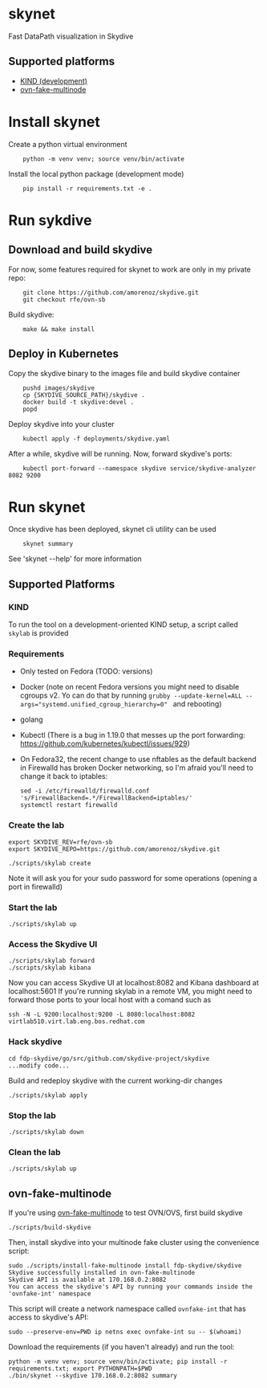 # skynet

Fast DataPath visualization in Skydive


## Supported platforms
- [KIND (development)](#kind)
- [ovn-fake-multinode](#ovn-fake-multinode)

# Install skynet

Create a python virtual environment

        python -m venv venv; source venv/bin/activate

Install the local python package (development mode)

        pip install -r requirements.txt -e .

# Run sykdive

## Download and build skydive
For now, some features required for skynet to work are only in my private repo:

        git clone https://github.com/amorenoz/skydive.git
        git checkout rfe/ovn-sb

Build skydive:

        make && make install

## Deploy in Kubernetes
Copy the skydive binary to the images file and build skydive container

        pushd images/skydive
        cp {SKYDIVE_SOURCE_PATH}/skydive .
        docker build -t skydive:devel .
        popd

Deploy skydive into your cluster

        kubectl apply -f deployments/skydive.yaml

After a while, skydive will be running. Now, forward skydive's ports:

        kubectl port-forward --namespace skydive service/skydive-analyzer 8082 9200


# Run skynet
Once skydive has been deployed, skynet cli utility can be used

        skynet summary


See 'skynet --help' for more information



## Supported Platforms
### KIND
To run the tool on a development-oriented KIND setup, a script called `skylab` is provided

### Requirements
- Only tested on Fedora (TODO: versions)
- Docker (note on recent Fedora versions you might need to disable cgroups v2. Yo can do that by running `grubby --update-kernel=ALL --args="systemd.unified_cgroup_hierarchy=0"
` and rebooting)
- golang
- Kubectl (There is a bug in 1.19.0 that messes up the port forwarding: https://github.com/kubernetes/kubectl/issues/929)
- On Fedora32, the recent change to use nftables as the default backend in Firewalld has broken Docker networking, so I'm afraid you'll need to change it back to iptables:

      sed -i /etc/firewalld/firewalld.conf 's/FirewallBackend=.*/FirewallBackend=iptables/'
      systemctl restart firewalld

### Create the lab

    export SKYDIVE_REV=rfe/ovn-sb
    export SKYDIVE_REPO=https://github.com/amorenoz/skydive.git

    ./scripts/skylab create

Note it will ask you for your sudo password for some operations (opening a port in firewalld)

### Start the lab

    ./scripts/skylab up


### Access the Skydive UI

    ./scripts/skylab forward
    ./scripts/skylab kibana

Now you can access Skydive UI at localhost:8082 and Kibana dashboard at localhost:5601
If you're running skylab in a remote VM, you might need to forward those ports to your local host with a comand such as

    ssh -N -L 9200:localhost:9200 -L 8080:localhost:8082 virtlab510.virt.lab.eng.bos.redhat.com


### Hack skydive

    cd fdp-skydive/go/src/github.com/skydive-project/skydive
    ...modify code...

Build and redeploy skydive with the current working-dir changes

    ./scripts/skylab apply

### Stop the lab

    ./scripts/skylab down

### Clean the lab

    ./scripts/skylab up

## ovn-fake-multinode
If you're using [ovn-fake-multinode](https://github.com/ovn-org/ovn-fake-multinode) to test OVN/OVS, first build skydive

    ./scripts/build-skydive

Then, install skydive into your multinode fake cluster using the convenience script:

    sudo ./scripts/install-fake-multinode install fdp-skydive/skydive
    Skydive successfully installed in ovn-fake-multinode
    Skydive API is available at 170.168.0.2:8082
    You can access the skydive's API by running your commands inside the 'ovnfake-int' namespace                                                                                                                         

This script will create a network namespace called `ovnfake-int` that has access to skydive's API:

    sudo --preserve-env=PWD ip netns exec ovnfake-int su -- $(whoami)

Download the requirements (if you haven't already) and run the tool:

    python -m venv venv; source venv/bin/activate; pip install -r requirements.txt; export PYTHONPATH=$PWD
    ./bin/skynet --skydive 170.168.0.2:8082 summary

